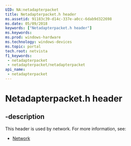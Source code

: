 ```yaml
---
UID: NA:netadapterpacket
title: Netadapterpacket.h header
ms.assetid: 91183c39-d14c-337e-a0cc-6dab9d322698
ms.date: 05/09/2018
keywords: ["Netadapterpacket.h header"]
ms.keywords: 
ms.prod: windows-hardware
ms.technology: windows-devices
ms.topic: portal
tech.root: netvista
f1_keywords:
 - netadapterpacket
 - netadapterpacket/netadapterpacket
api_name:
 - netadapterpacket
---
```


# Netadapterpacket.h header


## -description

This header is used by network. For more information, see:

- [Network](../_netvista/index.md)

